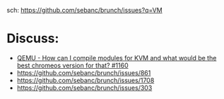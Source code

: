 sch: https://github.com/sebanc/brunch/issues?q=VM

# Discuss:
- [QEMU - How can I compile modules for KVM and what would be the best chromeos version for that? #1160](https://github.com/sebanc/brunch/issues/1160)
- https://github.com/sebanc/brunch/issues/861
- https://github.com/sebanc/brunch/issues/1708
- https://github.com/sebanc/brunch/issues/303
